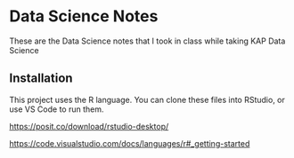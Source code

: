 # Data Science Notes
These are the Data Science notes that I took in class while taking KAP Data Science

## Installation
This project uses the R language. You can clone these files into RStudio, or use VS Code to run them.

https://posit.co/download/rstudio-desktop/

https://code.visualstudio.com/docs/languages/r#_getting-started